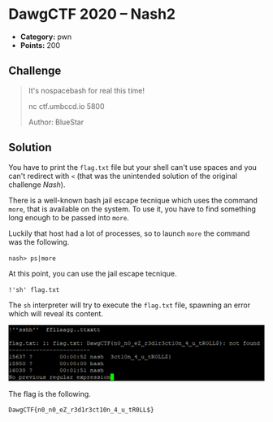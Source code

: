 # DawgCTF 2020 – Nash2

* **Category:** pwn
* **Points:** 200

## Challenge

> It's nospacebash for real this time!
> 
> nc ctf.umbccd.io 5800
> 
> Author: BlueStar

## Solution

You have to print the `flag.txt` file but your shell can't use spaces and you can't redirect with `<` (that was the unintended solution of the original challenge *Nash*).

There is a well-known bash jail escape tecnique which uses the command `more`, that is available on the system. To use it, you have to find something long enough to be passed into `more`.

Luckily that host had a lot of processes, so to launch `more` the command was the following.

`nash> ps|more`

At this point, you can use the jail escape tecnique.

`!'sh' flag.txt`

The `sh` interpreter will try to execute the `flag.txt` file, spawning an error which will reveal its content.

![nash2.png](nash2.png)

The flag is the following.

```
DawgCTF{n0_n0_eZ_r3d1r3ct10n_4_u_tR0LL$}
```